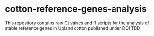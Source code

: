 # cotton-reference-genes-analysis
This repository contains raw Ct values and R scripts for the analysis of stable reference genes in Upland cotton published under DOI TBD
